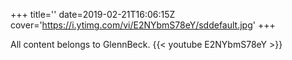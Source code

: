 +++
title=''
date=2019-02-21T16:06:15Z
cover='https://i.ytimg.com/vi/E2NYbmS78eY/sddefault.jpg'
+++

All content belongs to GlennBeck.
{{< youtube E2NYbmS78eY >}}
